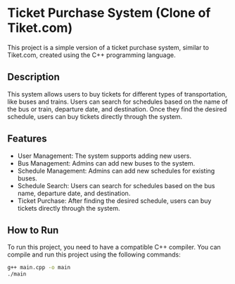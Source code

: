 # Ticket Purchase System (Clone of Tiket.com)

This project is a simple version of a ticket purchase system, similar to Tiket.com, created using the C++ programming language.

## Description

This system allows users to buy tickets for different types of transportation, like buses and trains. Users can search for schedules based on the name of the bus or train, departure date, and destination. Once they find the desired schedule, users can buy tickets directly through the system.

## Features

- User Management: The system supports adding new users.
- Bus Management: Admins can add new buses to the system.
- Schedule Management: Admins can add new schedules for existing buses.
- Schedule Search: Users can search for schedules based on the bus name, departure date, and destination.
- Ticket Purchase: After finding the desired schedule, users can buy tickets directly through the system.

## How to Run

To run this project, you need to have a compatible C++ compiler. You can compile and run this project using the following commands:

```bash
g++ main.cpp -o main
./main

